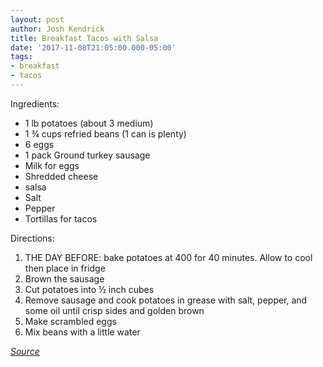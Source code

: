 ```yaml
---
layout: post
author: Josh Kendrick
title: Breakfast Tacos with Salsa
date: '2017-11-08T21:05:00.000-05:00'
tags:
- breakfast
- tacos
---
```


Ingredients:
* 1 lb potatoes (about 3 medium)
* 1 ¾ cups refried beans (1 can is plenty)
* 6 eggs
* 1 pack Ground turkey sausage
* Milk for eggs
* Shredded cheese
* salsa
* Salt
* Pepper
* Tortillas for tacos


Directions:
1. THE DAY BEFORE: bake potatoes at 400 for 40 minutes. Allow to cool then place in fridge
2. Brown the sausage
3. Cut potatoes into ½ inch cubes
4. Remove sausage and cook potatoes in grease with salt, pepper, and some oil until crisp sides and golden brown
5. Make scrambled eggs
6. Mix beans with a little water

*[Source](http://www.cookingclassy.com/breakfast-tacos-with-fire-roasted-tomato-salsa/)*